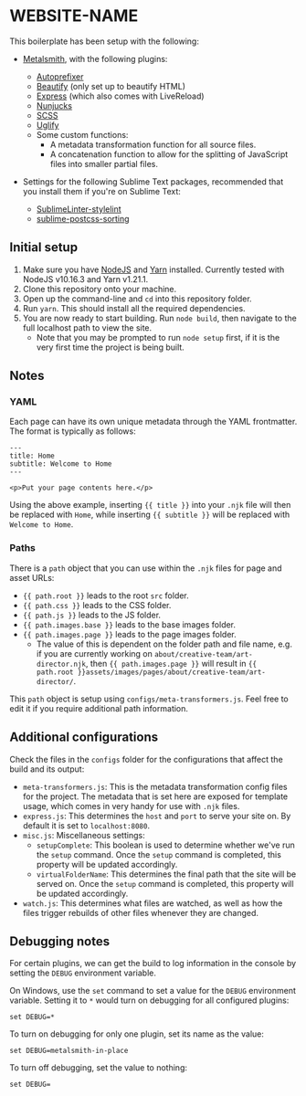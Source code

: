 # WEBSITE-NAME

This boilerplate has been setup with the following:

- [Metalsmith](https://metalsmith.io/), with the following plugins:
    - [Autoprefixer](https://github.com/postcss/autoprefixer)
    - [Beautify](https://github.com/boushley/metalsmith-beautify) (only set up to beautify HTML)
    - [Express](https://github.com/chiefy/metalsmith-express) (which also comes with LiveReload)
    - [Nunjucks](https://mozilla.github.io/nunjucks/)
    - [SCSS](http://sass-lang.com/)
    - [Uglify](https://github.com/ksmithut/metalsmith-uglify)
    - Some custom functions:
        - A metadata transformation function for all source files.
        - A concatenation function to allow for the splitting of JavaScript files into smaller partial files.

- Settings for the following Sublime Text packages, recommended that you install them if you're on Sublime Text:
    - [SublimeLinter-stylelint](https://github.com/SublimeLinter/SublimeLinter-stylelint)
    - [sublime-postcss-sorting](https://github.com/hudochenkov/sublime-postcss-sorting)

## Initial setup

1. Make sure you have [NodeJS](http://nodejs.org) and [Yarn](http://yarnpkg.com/) installed. Currently tested with NodeJS v10.16.3 and Yarn v1.21.1.
2. Clone this repository onto your machine.
3. Open up the command-line and `cd` into this repository folder.
4. Run `yarn`. This should install all the required dependencies.
5. You are now ready to start building. Run `node build`, then navigate to the full localhost path to view the site.
    - Note that you may be prompted to run `node setup` first, if it is the very first time the project is being built.

## Notes

### YAML

Each page can have its own unique metadata through the YAML frontmatter. The format is typically as follows:

```
---
title: Home
subtitle: Welcome to Home
---

<p>Put your page contents here.</p>
```

Using the above example, inserting `{{ title }}` into your `.njk` file will then be replaced with `Home`, while inserting `{{ subtitle }}` will be replaced with `Welcome to Home`.

### Paths

There is a `path` object that you can use within the `.njk` files for page and asset URLs:

- `{{ path.root }}` leads to the root `src` folder.
- `{{ path.css }}` leads to the CSS folder.
- `{{ path.js }}` leads to the JS folder.
- `{{ path.images.base }}` leads to the base images folder.
- `{{ path.images.page }}` leads to the page images folder.
    - The value of this is dependent on the folder path and file name, e.g. if you are currently working on `about/creative-team/art-director.njk`, then `{{ path.images.page }}` will result in `{{ path.root }}assets/images/pages/about/creative-team/art-director/`.

This `path` object is setup using `configs/meta-transformers.js`. Feel free to edit it if you require additional path information.

## Additional configurations

Check the files in the `configs` folder for the configurations that affect the build and its output:

- `meta-transformers.js`: This is the metadata transformation config files for the project. The metadata that is set here are exposed for template usage, which comes in very handy for use with `.njk` files.
- `express.js`: This determines the `host` and `port` to serve your site on. By default it is set to `localhost:8080`.
- `misc.js`: Miscellaneous settings:
    - `setupComplete`: This boolean is used to determine whether we've run the `setup` command. Once the `setup` command is completed, this property will be updated accordingly.
    - `virtualFolderName`: This determines the final path that the site will be served on. Once the `setup` command is completed, this property will be updated accordingly.
- `watch.js`: This determines what files are watched, as well as how the files trigger rebuilds of other files whenever they are changed.

## Debugging notes

For certain plugins, we can get the build to log information in the console by setting the `DEBUG` environment variable.

On Windows, use the `set` command to set a value for the `DEBUG` environment variable. Setting it to `*` would turn on debugging for all configured plugins:

    set DEBUG=*

To turn on debugging for only one plugin, set its name as the value:

    set DEBUG=metalsmith-in-place

To turn off debugging, set the value to nothing:

    set DEBUG=